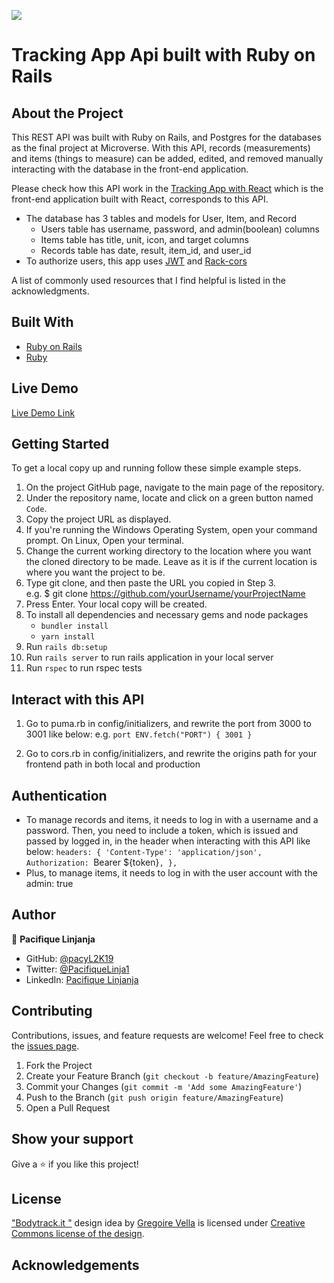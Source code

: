![](https://img.shields.io/badge/Microverse-blueviolet)

# Tracking App Api built with Ruby on Rails

## About the Project

This REST API was built with Ruby on Rails, and Postgres for the databases as the final project at Microverse. With this API, records (measurements) and items (things to measure) can be added, edited, and removed manually interacting with the database in the front-end application.

Please check how this API work in the [Tracking App with React](https://github.com/pacyL2K19/tracking-app-frontend) which is the front-end application built with React, corresponds to this API.

- The database has 3 tables and models for User, Item, and Record
  - Users table has username, password, and admin(boolean) columns
  - Items table has title, unit, icon, and target columns
  - Records table has date, result, item_id, and user_id
- To authorize users, this app uses [JWT](https://jwt.io/) and [Rack-cors](https://github.com/cyu/rack-cors)

A list of commonly used resources that I find helpful is listed in the acknowledgments.

## Built With

- [Ruby on Rails](https://rubyonrails.org/)
- [Ruby](https://www.ruby-lang.org/en/)

## Live Demo

[Live Demo Link](#)

## Getting Started

To get a local copy up and running follow these simple example steps.

1. On the project GitHub page, navigate to the main page of the repository.
2. Under the repository name, locate and click on a green button named `Code`.
3. Copy the project URL as displayed.
4. If you're running the Windows Operating System, open your command prompt. On Linux, Open your terminal.
5. Change the current working directory to the location where you want the cloned directory to be made. Leave as it is if the current location is where you want the project to be.
6. Type git clone, and then paste the URL you copied in Step 3. <br>
   e.g. $ git clone https://github.com/yourUsername/yourProjectName
7. Press Enter. Your local copy will be created.
8. To install all dependencies and necessary gems and node packages
   - `bundler install`
   - `yarn install`
9. Run `rails db:setup`
10. Run `rails server` to run rails application in your local server
11. Run `rspec` to run rspec tests

## Interact with this API

1. Go to puma.rb in config/initializers, and rewrite the port from 3000 to 3001 like below:
   e.g. `port ENV.fetch("PORT") { 3001 }`

2. Go to cors.rb in config/initializers, and rewrite the origins path for your frontend path in both local and production

## Authentication

- To manage records and items, it needs to log in with a username and a password. Then, you need to include a token, which is issued and passed by logged in, in the header when interacting with this API like below:
  `headers: { 'Content-Type': 'application/json', Authorization: `Bearer ${token}`, },`
- Plus, to manage items, it needs to log in with the user account with the admin: true

## Author

👤 **Pacifique Linjanja**

- GitHub: [@pacyL2K19](https://github.com/pacyL2K19)
- Twitter: [@PacifiqueLinja1](https://twitter.com/PacifiqueLinja1)
- LinkedIn: [Pacifique Linjanja](https://www.linkedin.com/in/pacifique-linjanja)

## Contributing

Contributions, issues, and feature requests are welcome!
Feel free to check the [issues page](../../issues).

1. Fork the Project
2. Create your Feature Branch (`git checkout -b feature/AmazingFeature`)
3. Commit your Changes (`git commit -m 'Add some AmazingFeature'`)
4. Push to the Branch (`git push origin feature/AmazingFeature`)
5. Open a Pull Request

## Show your support

Give a ⭐️ if you like this project!

## License

["Bodytrack.it "](https://www.behance.net/gallery/13271423/Bodytrackit-An-iOs-app-Branding-UX-and-UI) design idea by [Gregoire Vella](https://www.behance.net/gregoirevella) is licensed under [Creative Commons license of the design](https://creativecommons.org/licenses/by-nc/4.0/).

## Acknowledgements

<!-- * [rspec-rails](https://github.com/rspec/rspec-rails)
* [shoulda-matchers](https://github.com/thoughtbot/shoulda-matchers) -->
